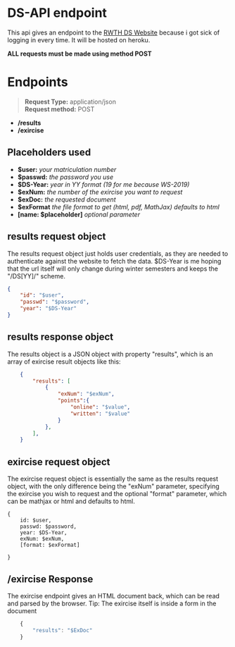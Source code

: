 # DS-API endpoint

This api gives an endpoint to the [RWTH DS Website](https://www2.math.rwth-aachen.de/DS19) because i got sick of logging in every time. It will be hosted on heroku.

**ALL requests must be made using method POST**

# Endpoints
> **Request Type:** application/json<br>**Request method:** POST 
- **/results**
- **/exircise**

## Placeholders used

- **$user:** _your matriculation number_
- **$passwd:** _the password you use_
- **$DS-Year:** _year in YY format (19 for me because WS-2019)_
- **$exNum:**  _the number of the exircise you want to request_
- **$exDoc:** _the requested document_
- **$exFormat** _the file format to get (html, pdf, MathJax) defaults to html_
- **[name: $placeholder]** _optional parameter_

## results request object
The results request object just holds user credentials, as they are needed to authenticate against the website to fetch the data. $DS-Year is me hoping that the url itself will only change during winter semesters and keeps the "/DS[YY]/" scheme. 
```json
{
    "id": "$user",
    "passwd": "$password",
    "year": "$DS-Year"
}
```
## results response object
The results object is a JSON object with property "results", which is an array of exircise result objects like this: 
```json
    {
        "results": [
            {
                "exNum": "$exNum",
                "points":{
                    "online": "$value",
                    "written": "$value"
                }
            },
        ],
    }
```

## exircise request object
The exircise request object is essentially the same as the results request object, with the only difference being the "exNum" parameter, specifying the exircise you wish to request and the optional "format" parameter, which can be mathjax or html and defaults to html.
```
{
    id: $user,
    passwd: $password,
    year: $DS-Year,
    exNum: $exNum,
    [format: $exFormat] 

}

```

## /exircise Response
The exircise endpoint gives an HTML document back, which can be read and parsed by the browser.
Tip: The exircise itself is inside a form in the document

```javascript
    {
        "results": "$ExDoc"
    }
```

